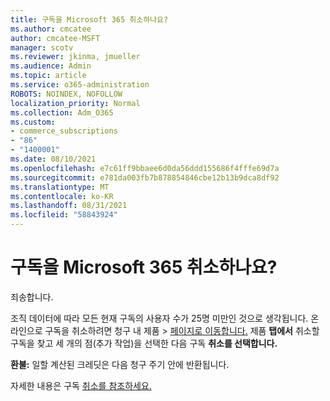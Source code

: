```yaml
---
title: 구독을 Microsoft 365 취소하나요?
ms.author: cmcatee
author: cmcatee-MSFT
manager: scotv
ms.reviewer: jkinma, jmueller
ms.audience: Admin
ms.topic: article
ms.service: o365-administration
ROBOTS: NOINDEX, NOFOLLOW
localization_priority: Normal
ms.collection: Adm_O365
ms.custom:
- commerce_subscriptions
- "86"
- "1400001"
ms.date: 08/10/2021
ms.openlocfilehash: e7c61ff9bbaee6d0da56ddd155686f4fffe69d7a
ms.sourcegitcommit: e781da003fb7b878854846cbe12b13b9dca8df92
ms.translationtype: MT
ms.contentlocale: ko-KR
ms.lasthandoff: 08/31/2021
ms.locfileid: "58843924"
---
```

# <a name="canceling-your-microsoft-365-subscription"></a>구독을 Microsoft 365 취소하나요?

죄송합니다.
  
조직 데이터에 따라 모든 현재 구독의 사용자 수가 25명 미만인 것으로 생각됩니다. 온라인으로 구독을 취소하려면 청구  내 제품 \> [페이지로 이동합니다.](https://go.microsoft.com/fwlink/p/?linkid=842054) 제품 **탭에서** 취소할 구독을 찾고 세 개의 점(추가 작업)을 선택한 다음 구독 **취소를 선택합니다.**
  
**환불:** 일할 계산된 크레딧은 다음 청구 주기 안에 반환됩니다.

자세한 내용은 구독 [취소를 참조하세요.](https://docs.microsoft.com/microsoft-365/commerce/subscriptions/cancel-your-subscription)